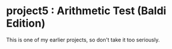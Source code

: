 # project5 : Arithmetic Test (Baldi Edition)
This is one of my earlier projects, so don't take it too seriously.
